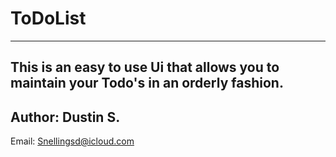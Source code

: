 # ToDoList
---
This is an easy to use Ui that allows you to maintain your Todo's in an orderly fashion.
---
Author: Dustin S.
---
Email: Snellingsd@icloud.com
